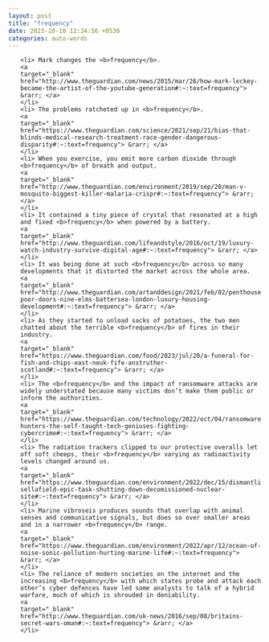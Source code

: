```yaml
---
layout: post
title: "frequency"
date: 2023-10-10 12:34:56 +0530
categories: auto-words
---
```

<ol>

    <li> Mark changes the <b>frequency</b>.
    <a 
    target="_blank" 
    href="http://www.theguardian.com/news/2015/mar/26/how-mark-leckey-became-the-artist-of-the-youtube-generation#:~:text=frequency"> &rarr; </a>
    </li>
    <li> The problems ratcheted up in <b>frequency</b>.
    <a 
    target="_blank" 
    href="https://www.theguardian.com/science/2021/sep/21/bias-that-blinds-medical-research-treatment-race-gender-dangerous-disparity#:~:text=frequency"> &rarr; </a>
    </li>
    <li> When you exercise, you emit more carbon dioxide through <b>frequency</b> of breath and output.
    <a 
    target="_blank" 
    href="http://www.theguardian.com/environment/2019/sep/20/man-v-mosquito-biggest-killer-malaria-crispr#:~:text=frequency"> &rarr; </a>
    </li>
    <li> It contained a tiny piece of crystal that resonated at a high and fixed <b>frequency</b> when powered by a battery.
    <a 
    target="_blank" 
    href="http://www.theguardian.com/lifeandstyle/2016/oct/19/luxury-watch-industry-survive-digital-age#:~:text=frequency"> &rarr; </a>
    </li>
    <li> It was being done at such <b>frequency</b> across so many developments that it distorted the market across the whole area.
    <a 
    target="_blank" 
    href="http://www.theguardian.com/artanddesign/2021/feb/02/penthouses-poor-doors-nine-elms-battersea-london-luxury-housing-development#:~:text=frequency"> &rarr; </a>
    </li>
    <li> As they started to unload sacks of potatoes, the two men chatted about the terrible <b>frequency</b> of fires in their industry.
    <a 
    target="_blank" 
    href="https://www.theguardian.com/food/2023/jul/20/a-funeral-for-fish-and-chips-east-neuk-fife-anstruther-scotland#:~:text=frequency"> &rarr; </a>
    </li>
    <li> The <b>frequency</b> and the impact of ransomware attacks are widely understated because many victims don’t make them public or inform the authorities.
    <a 
    target="_blank" 
    href="https://www.theguardian.com/technology/2022/oct/04/ransomware-hunters-the-self-taught-tech-geniuses-fighting-cybercrime#:~:text=frequency"> &rarr; </a>
    </li>
    <li> The radiation trackers clipped to our protective overalls let off soft cheeps, their <b>frequency</b> varying as radioactivity levels changed around us.
    <a 
    target="_blank" 
    href="https://www.theguardian.com/environment/2022/dec/15/dismantling-sellafield-epic-task-shutting-down-decomissioned-nuclear-site#:~:text=frequency"> &rarr; </a>
    </li>
    <li> Marine vibroseis produces sounds that overlap with animal senses and communicative signals, but does so over smaller areas and in a narrower <b>frequency</b> range.
    <a 
    target="_blank" 
    href="https://www.theguardian.com/environment/2022/apr/12/ocean-of-noise-sonic-pollution-hurting-marine-life#:~:text=frequency"> &rarr; </a>
    </li>
    <li> The reliance of modern societies on the internet and the increasing <b>frequency</b> with which states probe and attack each other’s cyber defences have led some analysts to talk of a hybrid warfare, much of which is shrouded in deniability.
    <a 
    target="_blank" 
    href="http://www.theguardian.com/uk-news/2016/sep/08/britains-secret-wars-oman#:~:text=frequency"> &rarr; </a>
    </li>